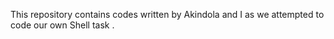 This repository contains codes written by Akindola and I as we attempted to code our own Shell task .
